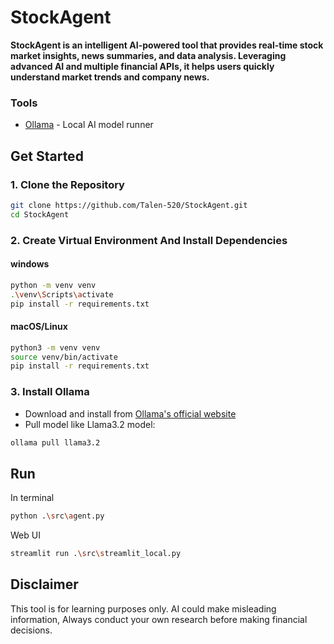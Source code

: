 # StockAgent 

**StockAgent is an intelligent AI-powered tool that provides real-time stock market insights, news summaries, and data analysis. Leveraging advanced AI and multiple financial APIs, it helps users quickly understand market trends and company news.**

### Tools 
- [Ollama](https://ollama.com/) - Local AI model runner

## Get Started

### 1. Clone the Repository
```bash
git clone https://github.com/Talen-520/StockAgent.git
cd StockAgent
```

### 2. Create Virtual Environment And Install Dependencies
#### windows

```bash
python -m venv venv
.\venv\Scripts\activate
pip install -r requirements.txt
```
#### macOS/Linux
```bash
python3 -m venv venv
source venv/bin/activate
pip install -r requirements.txt
```

### 3. Install Ollama
- Download and install from [Ollama's official website](https://ollama.com/)
- Pull model like Llama3.2 model:
```bash
ollama pull llama3.2
```

## Run  
In terminal
```bash
python .\src\agent.py
```
Web UI
```bash
streamlit run .\src\streamlit_local.py
```

## Disclaimer 
This tool is for learning purposes only. AI could make misleading information, Always conduct your own research before making financial decisions.
